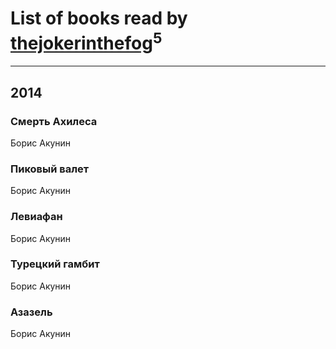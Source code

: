 # List of books read by [thejokerinthefog](http://vk.com/id317244423)<sup>5</sup>
---

## 2014

### Смерть Ахилеса
Борис Акунин


### Пиковый валет
Борис Акунин


### Левиафан
Борис Акунин


### Турецкий гамбит
Борис Акунин


### Азазель
Борис Акунин



